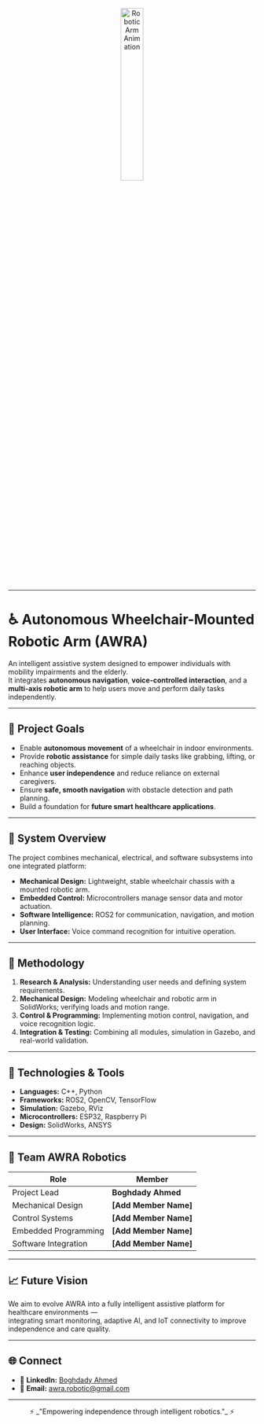 <div align="center">
  <img src="https://i.gifer.com/4d3O.gif" alt="Robotic Arm Animation" width="30%" />
</div>

---

# ♿ Autonomous Wheelchair-Mounted Robotic Arm (AWRA)

An intelligent assistive system designed to empower individuals with mobility impairments and the elderly.  
It integrates **autonomous navigation**, **voice-controlled interaction**, and a **multi-axis robotic arm** to help users move and perform daily tasks independently.

---

## 🎯 Project Goals
- Enable **autonomous movement** of a wheelchair in indoor environments.  
- Provide **robotic assistance** for simple daily tasks like grabbing, lifting, or reaching objects.  
- Enhance **user independence** and reduce reliance on external caregivers.  
- Ensure **safe, smooth navigation** with obstacle detection and path planning.  
- Build a foundation for **future smart healthcare applications**.

---

## 🧩 System Overview
The project combines mechanical, electrical, and software subsystems into one integrated platform:
- **Mechanical Design:** Lightweight, stable wheelchair chassis with a mounted robotic arm.
- **Embedded Control:** Microcontrollers manage sensor data and motor actuation.
- **Software Intelligence:** ROS2 for communication, navigation, and motion planning.
- **User Interface:** Voice command recognition for intuitive operation.

---

## 🧠 Methodology
1. **Research & Analysis:** Understanding user needs and defining system requirements.  
2. **Mechanical Design:** Modeling wheelchair and robotic arm in SolidWorks; verifying loads and motion range.  
3. **Control & Programming:** Implementing motion control, navigation, and voice recognition logic.  
4. **Integration & Testing:** Combining all modules, simulation in Gazebo, and real-world validation.

---

## 🧰 Technologies & Tools
- **Languages:** C++, Python  
- **Frameworks:** ROS2, OpenCV, TensorFlow  
- **Simulation:** Gazebo, RViz  
- **Microcontrollers:** ESP32, Raspberry Pi  
- **Design:** SolidWorks, ANSYS  

---

## 👥 Team AWRA Robotics
| Role | Member |
|------|---------|
| Project Lead | **Boghdady Ahmed** |
| Mechanical Design | **[Add Member Name]** |
| Control Systems | **[Add Member Name]** |
| Embedded Programming | **[Add Member Name]** |
| Software Integration | **[Add Member Name]** |

---

## 📈 Future Vision
We aim to evolve AWRA into a fully intelligent assistive platform for healthcare environments —  
integrating smart monitoring, adaptive AI, and IoT connectivity to improve independence and care quality.

---

## 🌐 Connect
- 💼 **LinkedIn:** [Boghdady Ahmed](https://www.linkedin.com/in/boghdady-ahmed-b945b0275)  
- 📧 **Email:** [awra.robotic@gmail.com](mailto:awra.robotic@gmail.com)

---

<div align="center">
  ⚡ _"Empowering independence through intelligent robotics."_ ⚡  
</div>
